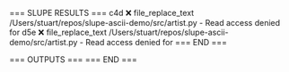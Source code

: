 === SLUPE RESULTS ===
c4d ❌ file_replace_text /Users/stuart/repos/slupe-ascii-demo/src/artist.py - Read access denied for
d5e ❌ file_replace_text /Users/stuart/repos/slupe-ascii-demo/src/artist.py - Read access denied for
=== END ===

=== OUTPUTS ===
=== END ===